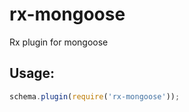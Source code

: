 # rx-mongoose
Rx plugin for mongoose

## Usage:

```javascript
schema.plugin(require('rx-mongoose'));
```